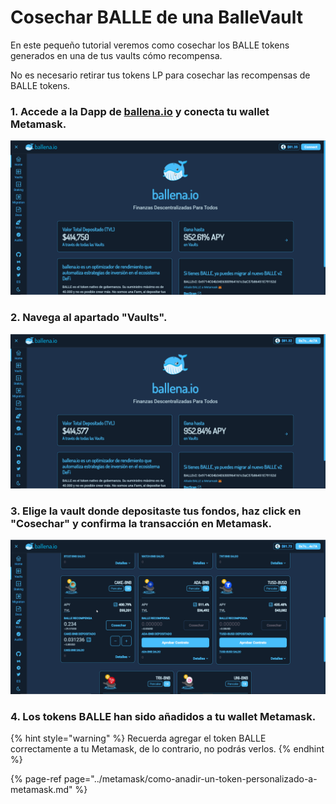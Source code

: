# Cosechar BALLE de una BalleVault

En este pequeño tutorial veremos como cosechar los BALLE tokens generados en una de tus vaults cómo recompensa.

No es necesario retirar tus tokens LP para cosechar las recompensas de BALLE tokens.



### 1. Accede a la Dapp de [ballena.io](https://app.ballena.io/) y conecta tu wallet Metamask.



![](../../../../.gitbook/assets/conecta-wallet%20%281%29.gif)

### 

### 2. Navega al apartado "Vaults".



![](../../../../.gitbook/assets/navega-a-vaults%20%282%29.gif)

### 

### 3. Elige la vault donde depositaste tus fondos, haz click en "Cosechar" y confirma la transacción en Metamask.



![](../../../../.gitbook/assets/cosechar-balle.gif)



### 4. Los tokens BALLE han sido añadidos a tu wallet Metamask.

{% hint style="warning" %}
Recuerda agregar el token BALLE correctamente a tu Metamask, de lo contrario, no podrás verlos.
{% endhint %}

{% page-ref page="../metamask/como-anadir-un-token-personalizado-a-metamask.md" %}





